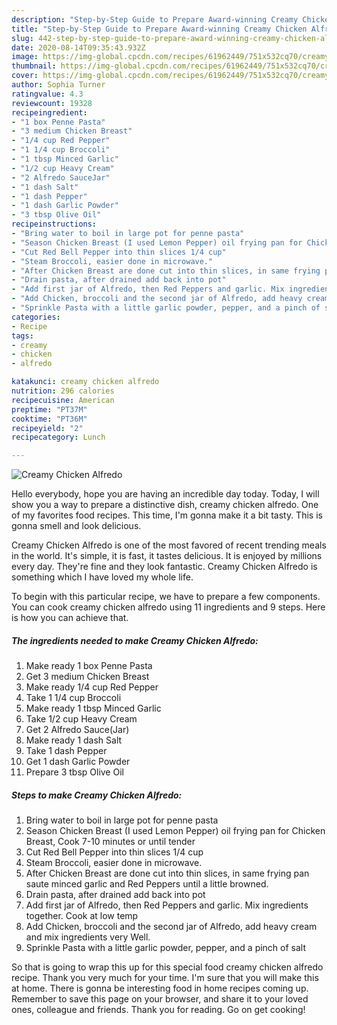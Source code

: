 ```yaml
---
description: "Step-by-Step Guide to Prepare Award-winning Creamy Chicken Alfredo"
title: "Step-by-Step Guide to Prepare Award-winning Creamy Chicken Alfredo"
slug: 442-step-by-step-guide-to-prepare-award-winning-creamy-chicken-alfredo
date: 2020-08-14T09:35:43.932Z
image: https://img-global.cpcdn.com/recipes/61962449/751x532cq70/creamy-chicken-alfredo-recipe-main-photo.jpg
thumbnail: https://img-global.cpcdn.com/recipes/61962449/751x532cq70/creamy-chicken-alfredo-recipe-main-photo.jpg
cover: https://img-global.cpcdn.com/recipes/61962449/751x532cq70/creamy-chicken-alfredo-recipe-main-photo.jpg
author: Sophia Turner
ratingvalue: 4.3
reviewcount: 19328
recipeingredient:
- "1 box Penne Pasta"
- "3 medium Chicken Breast"
- "1/4 cup Red Pepper"
- "1 1/4 cup Broccoli"
- "1 tbsp Minced Garlic"
- "1/2 cup Heavy Cream"
- "2 Alfredo SauceJar"
- "1 dash Salt"
- "1 dash Pepper"
- "1 dash Garlic Powder"
- "3 tbsp Olive Oil"
recipeinstructions:
- "Bring water to boil in large pot for penne pasta"
- "Season Chicken Breast (I used Lemon Pepper) oil frying pan for Chicken Breast, Cook 7-10 minutes or until tender"
- "Cut Red Bell Pepper into thin slices 1/4 cup"
- "Steam Broccoli, easier done in microwave."
- "After Chicken Breast are done cut into thin slices, in same frying pan saute minced garlic and Red Peppers until a little browned."
- "Drain pasta, after drained add back into pot"
- "Add first jar of Alfredo, then Red Peppers and garlic. Mix ingredients together. Cook at low temp"
- "Add Chicken, broccoli and the second jar of Alfredo, add heavy cream and mix ingredients very Well."
- "Sprinkle Pasta with a little garlic powder, pepper, and a pinch of salt"
categories:
- Recipe
tags:
- creamy
- chicken
- alfredo

katakunci: creamy chicken alfredo 
nutrition: 296 calories
recipecuisine: American
preptime: "PT37M"
cooktime: "PT36M"
recipeyield: "2"
recipecategory: Lunch

---
```



![Creamy Chicken Alfredo](https://img-global.cpcdn.com/recipes/61962449/751x532cq70/creamy-chicken-alfredo-recipe-main-photo.jpg)

Hello everybody, hope you are having an incredible day today. Today, I will show you a way to prepare a distinctive dish, creamy chicken alfredo. One of my favorites food recipes. This time, I'm gonna make it a bit tasty. This is gonna smell and look delicious.

Creamy Chicken Alfredo is one of the most favored of recent trending meals in the world. It's simple, it is fast, it tastes delicious. It is enjoyed by millions every day. They're fine and they look fantastic. Creamy Chicken Alfredo is something which I have loved my whole life.




To begin with this particular recipe, we have to prepare a few components. You can cook creamy chicken alfredo using 11 ingredients and 9 steps. Here is how you can achieve that.

<!--inarticleads1-->

##### The ingredients needed to make Creamy Chicken Alfredo:

1. Make ready 1 box Penne Pasta
1. Get 3 medium Chicken Breast
1. Make ready 1/4 cup Red Pepper
1. Take 1 1/4 cup Broccoli
1. Make ready 1 tbsp Minced Garlic
1. Take 1/2 cup Heavy Cream
1. Get 2 Alfredo Sauce(Jar)
1. Make ready 1 dash Salt
1. Take 1 dash Pepper
1. Get 1 dash Garlic Powder
1. Prepare 3 tbsp Olive Oil




<!--inarticleads2-->

##### Steps to make Creamy Chicken Alfredo:

1. Bring water to boil in large pot for penne pasta
1. Season Chicken Breast (I used Lemon Pepper) oil frying pan for Chicken Breast, Cook 7-10 minutes or until tender
1. Cut Red Bell Pepper into thin slices 1/4 cup
1. Steam Broccoli, easier done in microwave.
1. After Chicken Breast are done cut into thin slices, in same frying pan saute minced garlic and Red Peppers until a little browned.
1. Drain pasta, after drained add back into pot
1. Add first jar of Alfredo, then Red Peppers and garlic. Mix ingredients together. Cook at low temp
1. Add Chicken, broccoli and the second jar of Alfredo, add heavy cream and mix ingredients very Well.
1. Sprinkle Pasta with a little garlic powder, pepper, and a pinch of salt




So that is going to wrap this up for this special food creamy chicken alfredo recipe. Thank you very much for your time. I'm sure that you will make this at home. There is gonna be interesting food in home recipes coming up. Remember to save this page on your browser, and share it to your loved ones, colleague and friends. Thank you for reading. Go on get cooking!
